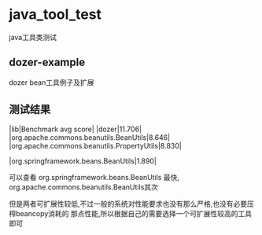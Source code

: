 # java_tool_test
java工具类测试
## dozer-example
dozer bean工具例子及扩展 

## 测试结果

|lib|Benchmark avg score|
|dozer|11.706|
|org.apache.commons.beanutils.BeanUtils|8.646|
|org.apache.commons.beanutils.PropertyUtils|8.830|

|org.springframework.beans.BeanUtils|1.890|

可以查看 org.springframework.beans.BeanUtils 最快,  org.apache.commons.beanutils.BeanUtils其次


但是两者可扩展性较低,不过一般的系统对性能要求也没有那么严格,也没有必要压榨beancopy消耗的
那点性能,所以根据自己的需要选择一个可扩展性较高的工具即可
